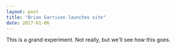 ```yaml
---
layout: post
title: "Brian Garrison launches site"
date: 2017-01-06
---
```


This is a grand experiment. Not really, but we'll see how this goes.